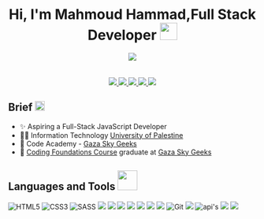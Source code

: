 
<h1 align="center">Hi, I'm Mahmoud Hammad,Full Stack Developer <img width="35" src="https://c.tenor.com/nebZyl8oN7IAAAAi/wave-hello.gif" /></h1>

<p align="center">
    <img src="https://www.codewars.com/users/mahmoudhammad309/badges/large" /><br><br><br>
    <a href="https://www.linkedin.com/in/mahmoud-hammad-99a4401b1/">
    <img src="https://img.shields.io/badge/-linkedin-%230966C2?style=for-the-badge&logo=linkedin&logoColor=white" />
    </a>
    <a href="mailto:mahmoudhammad3009@gmail.com?subject=Email From GitHub Account">
    <img src="https://img.shields.io/badge/Gmail-D14836?style=for-the-badge&logo=gmail&logoColor=white" />
    </a>
    <a href="https://www.codewars.com/users/mahmoudhammad309">
    <img src="https://img.shields.io/badge/-codewars-b1361e?style=for-the-badge&logo=codewars&logoColor=white" />
    </a>
    <a href="https://www.freecodecamp.org/mahmoudhammad309">
    <img src="https://img.shields.io/badge/-freecodecamp-2a2a40?style=for-the-badge&logo=freecodecamp&logoColor=white" />
    </a>
    <a href="https://www.instagram.com/mahmoudh._.h/">
    <img src="https://img.shields.io/badge/Instagram-E1306C?style=for-the-badge&logo=instagram&logoColor=white" />
    </a>
</p>

## Brief <img width="20" src="https://c.tenor.com/8McIGu0Tf_QAAAAi/fire-joypixels.gif" />
- ✨ Aspiring a Full-Stack JavaScript Developer
- 👨‍🎓 Information Technology  [University of Palestine](https://en.up.edu.ps/)
- 👨‍ Code Academy - [Gaza Sky Geeks](https://gazaskygeeks.com/code/)
- 🥳️ [Coding Foundations Course](https://gazaskygeeks.com/coders-fundamentals-course/) graduate at [Gaza Sky Geeks](https://gazaskygeeks.com/)


## Languages and Tools <img width="40" src="https://c.tenor.com/Pnb_hVWq2sgAAAAi/on-process-dig.gif" />
![HTML5](https://img.shields.io/badge/HTML5-E34F26?style=for-the-badge&logo=html5&logoColor=white)
![CSS3](https://img.shields.io/badge/CSS3-1572B6?style=for-the-badge&logo=css3&logoColor=white)
![SASS](https://img.shields.io/badge/Sass-CC6699?style=for-the-badge&logo=sass&logoColor=white)
<img src="https://img.shields.io/badge/JavaScript-F7DF1E?style=for-the-badge&logo=javascript&logoColor=black" />
<img src="https://img.shields.io/badge/-ReactJs-61DAFB?style=for-the-badge&logo=react&logoColor=white" />
<img src="https://img.shields.io/badge/Node.js-43853D?style=for-the-badge&logo=node.js&logoColor=white" />
<img src="https://img.shields.io/badge/Express.js-404D59?style=for-the-badge&logo=express&logoColor=white" />
<img src="https://img.shields.io/badge/PostgreSQL-316192?style=for-the-badge&logo=postgresql&logoColor=white" />
<img src="https://img.shields.io/badge/-Jest-914359?style=for-the-badge&logo=jest&logoColor=white" />
<img src="https://img.shields.io/badge/Ubuntu-E95420?style=for-the-badge&logo=ubuntu&logoColor=white" />
![Git](https://img.shields.io/badge/-Git-3A3A3A?style=for-the-badge&logo=git&logoColor=white)
<img src="https://img.shields.io/badge/GitHub-100000?style=for-the-badge&logo=github&logoColor=white" />
![api's](https://img.shields.io/badge/-apis-3A3A3A?style=for-the-badge&logo=connect&logoColor=white)
<img src="https://img.shields.io/badge/-Visual%20Studio%20Code-0584C4?style=for-the-badge&logo=visualstudiocode&logoColor=white" />
<img src="https://img.shields.io/badge/-postman-F26634?style=for-the-badge&logo=postman&logoColor=white" />

